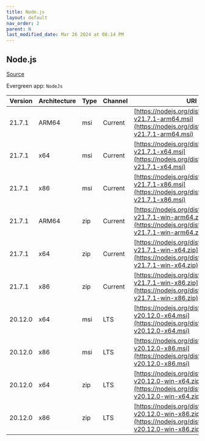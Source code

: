 ```yaml
---
title: Node.js
layout: default
nav_order: 2
parent: N
last_modified_date: Mar 26 2024 at 08:14 PM
---
```


## Node.js

[Source](https://nodejs.org/)

Evergreen app: `NodeJs`

| Version | Architecture | Type | Channel | URI                                                                                                                      |
| ------- | ------------ | ---- | ------- | ------------------------------------------------------------------------------------------------------------------------ |
| 21.7.1  | ARM64        | msi  | Current | [https://nodejs.org/dist/v21.7.1/node-v21.7.1-arm64.msi](https://nodejs.org/dist/v21.7.1/node-v21.7.1-arm64.msi)         |
| 21.7.1  | x64          | msi  | Current | [https://nodejs.org/dist/v21.7.1/node-v21.7.1-x64.msi](https://nodejs.org/dist/v21.7.1/node-v21.7.1-x64.msi)             |
| 21.7.1  | x86          | msi  | Current | [https://nodejs.org/dist/v21.7.1/node-v21.7.1-x86.msi](https://nodejs.org/dist/v21.7.1/node-v21.7.1-x86.msi)             |
| 21.7.1  | ARM64        | zip  | Current | [https://nodejs.org/dist/v21.7.1/node-v21.7.1-win-arm64.zip](https://nodejs.org/dist/v21.7.1/node-v21.7.1-win-arm64.zip) |
| 21.7.1  | x64          | zip  | Current | [https://nodejs.org/dist/v21.7.1/node-v21.7.1-win-x64.zip](https://nodejs.org/dist/v21.7.1/node-v21.7.1-win-x64.zip)     |
| 21.7.1  | x86          | zip  | Current | [https://nodejs.org/dist/v21.7.1/node-v21.7.1-win-x86.zip](https://nodejs.org/dist/v21.7.1/node-v21.7.1-win-x86.zip)     |
| 20.12.0 | x64          | msi  | LTS     | [https://nodejs.org/dist/v20.12.0/node-v20.12.0-x64.msi](https://nodejs.org/dist/v20.12.0/node-v20.12.0-x64.msi)         |
| 20.12.0 | x86          | msi  | LTS     | [https://nodejs.org/dist/v20.12.0/node-v20.12.0-x86.msi](https://nodejs.org/dist/v20.12.0/node-v20.12.0-x86.msi)         |
| 20.12.0 | x64          | zip  | LTS     | [https://nodejs.org/dist/v20.12.0/node-v20.12.0-win-x64.zip](https://nodejs.org/dist/v20.12.0/node-v20.12.0-win-x64.zip) |
| 20.12.0 | x86          | zip  | LTS     | [https://nodejs.org/dist/v20.12.0/node-v20.12.0-win-x86.zip](https://nodejs.org/dist/v20.12.0/node-v20.12.0-win-x86.zip) |
